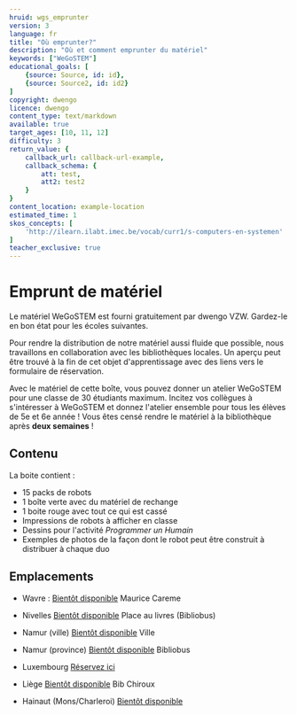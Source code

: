 ```yaml
---
hruid: wgs_emprunter
version: 3
language: fr
title: "Où emprunter?"
description: "Où et comment emprunter du matériel"
keywords: ["WeGoSTEM"]
educational_goals: [
    {source: Source, id: id}, 
    {source: Source2, id: id2}
]
copyright: dwengo
licence: dwengo
content_type: text/markdown
available: true
target_ages: [10, 11, 12]
difficulty: 3
return_value: {
    callback_url: callback-url-example,
    callback_schema: {
        att: test,
        att2: test2
    }
}
content_location: example-location
estimated_time: 1
skos_concepts: [
    'http://ilearn.ilabt.imec.be/vocab/curr1/s-computers-en-systemen'
]
teacher_exclusive: true
---
```

# Emprunt de matériel

Le matériel WeGoSTEM est fourni gratuitement par dwengo VZW. Gardez-le en bon état pour les écoles suivantes.

Pour rendre la distribution de notre matériel aussi fluide que possible, nous travaillons en collaboration avec les bibliothèques locales. Un aperçu peut être trouvé à la fin de cet objet d'apprentissage avec des liens vers le formulaire de réservation.

Avec le matériel de cette boîte, vous pouvez donner un atelier WeGoSTEM pour une classe de 30 étudiants maximum. Incitez vos collègues à s'intéresser à WeGoSTEM et donnez l'atelier ensemble pour tous les élèves de 5e et 6e année !
Vous êtes censé rendre le matériel à la bibliothèque après **deux semaines** !

## Contenu
La boite contient :
* 15 packs de robots
* 1 boîte verte avec du matériel de rechange
* 1 boite rouge avec tout ce qui est cassé
* Impressions de robots à afficher en classe
* Dessins pour l'activité *Programmer un Humain*
* Exemples de photos de la façon dont le robot peut être construit à distribuer à chaque duo

## Emplacements
* Wavre : [Bientôt disponible]( "Réserver")
Maurice Careme

* Nivelles [Bientôt disponible]( "Réserver")
Place au livres (Bibliobus)

* Namur (ville) [Bientôt disponible]( "Réserver")
Ville

* Namur (province) [Bientôt disponible]( "Réserver")
Bibliobus

* Luxembourg [Réservez ici](http://www.bibliotheques.province.luxembourg.be/ "Réserve")

* Liège [Bientôt disponible]( "Réserver")
Bib Chiroux

* Hainaut (Mons/Charleroi) [Bientôt disponible]( "Réserver")
